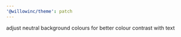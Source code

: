 ```yaml
---
'@willowinc/theme': patch
---
```


adjust neutral background colours for better colour contrast with text
